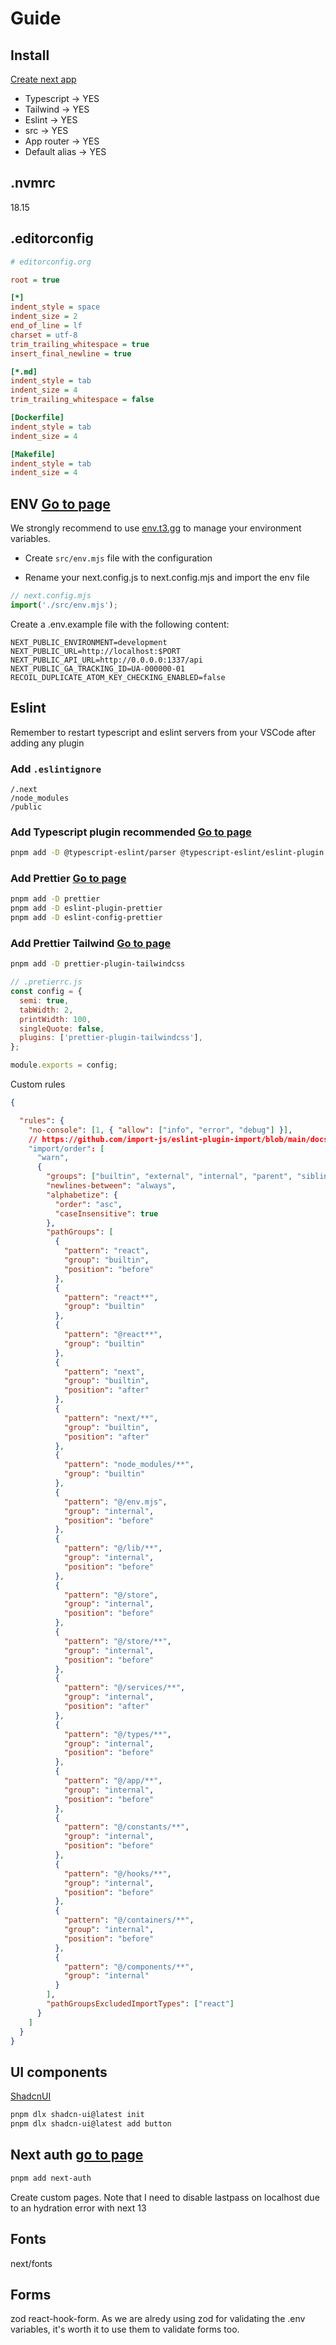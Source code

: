 # Guide

## Install
[Create next app](https://nextjs.org/docs/pages/api-reference/create-next-app)
- Typescript -> YES
- Tailwind -> YES
- Eslint -> YES
- src -> YES
- App router -> YES
- Default alias -> YES


## .nvmrc
18.15

## .editorconfig
```ini
# editorconfig.org

root = true

[*]
indent_style = space
indent_size = 2
end_of_line = lf
charset = utf-8
trim_trailing_whitespace = true
insert_final_newline = true

[*.md]
indent_style = tab
indent_size = 4
trim_trailing_whitespace = false

[Dockerfile]
indent_style = tab
indent_size = 4

[Makefile]
indent_style = tab
indent_size = 4
```

## ENV [Go to page](https://env.t3.gg/docs/nextjs)
We strongly recommend to use [env.t3.gg](https://env.t3.gg/docs/nextjs) to manage your environment variables.

- Create `src/env.mjs` file with the configuration

- Rename your next.config.js to next.config.mjs and import the env file

```js
// next.config.mjs
import('./src/env.mjs');
```

Create a .env.example file with the following content:

```
NEXT_PUBLIC_ENVIRONMENT=development
NEXT_PUBLIC_URL=http://localhost:$PORT
NEXT_PUBLIC_API_URL=http://0.0.0.0:1337/api
NEXT_PUBLIC_GA_TRACKING_ID=UA-000000-01
RECOIL_DUPLICATE_ATOM_KEY_CHECKING_ENABLED=false
```



## Eslint
Remember to restart typescript and eslint servers from your VSCode after adding any plugin

### Add `.eslintignore`
```
/.next
/node_modules
/public
```

### Add Typescript plugin recommended [Go to page](https://typescript-eslint.io/getting-started/)

```bash
pnpm add -D @typescript-eslint/parser @typescript-eslint/eslint-plugin eslint typescript
```

### Add Prettier [Go to page](https://www.npmjs.com/package/eslint-plugin-prettier)
```bash
pnpm add -D prettier
pnpm add -D eslint-plugin-prettier
pnpm add -D eslint-config-prettier
```

### Add Prettier Tailwind [Go to page](https://www.npmjs.com/package/eslint-plugin-tailwindcss)

```bash
pnpm add -D prettier-plugin-tailwindcss
```

```js
// .pretierrc.js
const config = {
  semi: true,
  tabWidth: 2,
  printWidth: 100,
  singleQuote: false,
  plugins: ['prettier-plugin-tailwindcss'],
};

module.exports = config;
```


Custom rules

```json
{

  "rules": {
    "no-console": [1, { "allow": ["info", "error", "debug"] }],
    // https://github.com/import-js/eslint-plugin-import/blob/main/docs/rules/order.md
    "import/order": [
      "warn",
      {
        "groups": ["builtin", "external", "internal", "parent", "sibling"],
        "newlines-between": "always",
        "alphabetize": {
          "order": "asc",
          "caseInsensitive": true
        },
        "pathGroups": [
          {
            "pattern": "react",
            "group": "builtin",
            "position": "before"
          },
          {
            "pattern": "react**",
            "group": "builtin"
          },
          {
            "pattern": "@react**",
            "group": "builtin"
          },
          {
            "pattern": "next",
            "group": "builtin",
            "position": "after"
          },
          {
            "pattern": "next/**",
            "group": "builtin",
            "position": "after"
          },
          {
            "pattern": "node_modules/**",
            "group": "builtin"
          },
          {
            "pattern": "@/env.mjs",
            "group": "internal",
            "position": "before"
          },
          {
            "pattern": "@/lib/**",
            "group": "internal",
            "position": "before"
          },
          {
            "pattern": "@/store",
            "group": "internal",
            "position": "before"
          },
          {
            "pattern": "@/store/**",
            "group": "internal",
            "position": "before"
          },
          {
            "pattern": "@/services/**",
            "group": "internal",
            "position": "after"
          },
          {
            "pattern": "@/types/**",
            "group": "internal",
            "position": "before"
          },
          {
            "pattern": "@/app/**",
            "group": "internal",
            "position": "before"
          },
          {
            "pattern": "@/constants/**",
            "group": "internal",
            "position": "before"
          },
          {
            "pattern": "@/hooks/**",
            "group": "internal",
            "position": "before"
          },
          {
            "pattern": "@/containers/**",
            "group": "internal",
            "position": "before"
          },
          {
            "pattern": "@/components/**",
            "group": "internal"
          }
        ],
        "pathGroupsExcludedImportTypes": ["react"]
      }
    ]
  }
}
```

## UI components

[ShadcnUI](https://ui.shadcn.com/docs/installation/next)

```bash
pnpm dlx shadcn-ui@latest init
pnpm dlx shadcn-ui@latest add button
```


## Next auth [go to page](https://next-auth.js.org/getting-started)

```bash
pnpm add next-auth
```

Create custom pages. Note that I need to disable lastpass on localhost due to an hydration error with next 13


## Fonts
next/fonts

## Forms
zod react-hook-form.
As we are alredy using zod for validating the .env variables, it's worth it to use them to validate forms too.